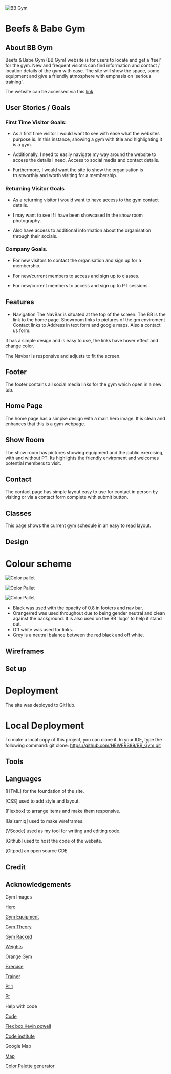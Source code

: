 ![BB Gym](/documentation/bb_gym.jpeg)

# Beefs & Babe Gym


 ## About BB Gym

Beefs & Babe Gym (BB Gym) website is for users to locate and get a 'feel' for the gym. 
New and frequent visiotrs can find information and contact / location details of the gym with ease.
The site will show the space, some equipment and give a friendly atmosphere with emphasis on 'serious training'.

The website can be accessed via this [link](https://github.com/HEWERS89/BB_Gym.git)

## User Stories /  Goals

### First Time Visitor Goals:
* As a first time visitor I would want to see with ease what the websites purpose is. In this instance, showing a gym with title and highlighting it is a gym.

* Additionally, I need to easily navigate my way around the website to access the details i need. Access to social media and contact details.

* Furthermore, I would want the site to show the organisation is trustworthly and worth visiting for a membership.


### Returning Visitor Goals

* As a returning visitor i would want to have access to the gym contact details.

* I may want to see if i have been showcased in the show room photography.

* Also have access to additional information about the organisation through their socials.


### Company Goals.

* For new visitors to contact the organisation and sign up for a membership.

* For new/current members to access and sign up to classes.

* For new/current members to access and sign up to PT sessions. 



## Features

* Navigation
The NavBar is situated at the top of the screen.
The BB is the link to the home page. 
Showroom links to pictures of the gm enviroment 
Contact links to Address in text form and google maps. Also a contact us form. 

It has a simple design and is easy to use, the links have hover effect and change color. 

The Navbar is responsive and adjusts to fit the screen.


## Footer

The footer contains all social media links for the gym which open in a new tab.

## Home Page
The home page has a simpke design with a main hero image. 
It is clean and enhances that this is a gym webpage.

## Show Room
The show room has pictures showing equipment and the public exercising, with and without PT. 
Its highlights the friendly enviroment and welcomes potential members to visit.

## Contact

The contact page has simple layout easy to use for contact in person by visiting or via a contact form complete with submit button.

## Classes

This page shows the current gym schedule in an easy to read layout.

## Design

# Colour scheme

![Color pallet](documentation/rgb_146_140_140.jpeg)

![Color Pallet](documentation/rgb_173_53_10.jpeg)

![Color Pallet](documentation/rgb_251_250_250.jpeg)

* Black was used with the opacity of 0.8 in footers and nav bar.
* Orange/red was used throughout due to being gender neutral and clean against the background. It is also used on the BB 'logo' to help it stand out.
* Off white was used for links. 
* Grey is a neutral balance between the red black and off white. 


## Wireframes



## Set up

# Deployment

The site was deployed to GitHub. 


# Local Deployment
To make a local copy of this project, you can clone it. In your IDE, type the following command:
git clone: https://github.com/HEWERS89/BB_Gym.git


## Tools



## Languages
 [HTML] for the foundation of the site.

 [CSS] used to add style and layout.

 [Flexbox] to arrange items and make them responsive.

 [Balsamiq] used to make wireframes.

 [VScode] used as my tool for writing and editing code.

 [Github] used to host the code of the website.

 [Gitpod] an open source CDE

## Credit


## Acknowledgements

 Gym Images
 
 [Hero](https://jonathanholmes.co.uk/6-of-the-best-gyms-in-london/) 

 [Gym Equipment](https://www.cgtrader.com/)

 [Gym Theory](https://pinnaclecontracting.com/)

 [Gym Racked](https://ny.racked.com/)

 [Weights](https://fitness-superstore.co.uk/weights)

 [Orange Gym](https://orangegym.at)

 [Exercise](https://\Fitness-superstore.co.uk)

 [Trainer](https://growthopsdigital.com.au)

 [Pt 1](https://mygym.co.uk)

 [Pt](https://nacams.org)

 Help with code

 [Code](https://www.w3schools.com)

 [Flex box Kevin powell](https://www.youtube.com/watch?v=vQAvjof1oe4)

 [Code institute](https://learn.codeinstitute.net/) 

 Google Map

 [Map](https://www.google.com/maps)

 [Color Palette generator](https://convertingcolors.com/)